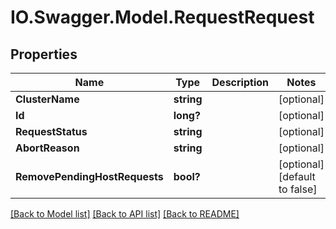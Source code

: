 # IO.Swagger.Model.RequestRequest
## Properties

Name | Type | Description | Notes
------------ | ------------- | ------------- | -------------
**ClusterName** | **string** |  | [optional] 
**Id** | **long?** |  | [optional] 
**RequestStatus** | **string** |  | [optional] 
**AbortReason** | **string** |  | [optional] 
**RemovePendingHostRequests** | **bool?** |  | [optional] [default to false]

[[Back to Model list]](../README.md#documentation-for-models) [[Back to API list]](../README.md#documentation-for-api-endpoints) [[Back to README]](../README.md)

